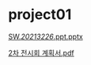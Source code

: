 # project01
[SW._20213226_.ppt.pptx](https://github.com/mantalgap/project01/files/9591923/SW._20213226_.ppt.pptx)<br>

[2차 전시회 계획서.pdf](https://github.com/mantalgap/project01/files/9886364/2.pdf)
